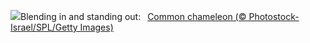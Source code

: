 ![](https://www.bing.com/th?id=OHR.CuteChameleon_EN-US6483346105_UHD.jpg&w=1000)Blending in and standing out:&nbsp;&ensp;[Common chameleon (© Photostock-Israel/SPL/Getty Images)](https://www.bing.com/th?id=OHR.CuteChameleon_EN-US6483346105_UHD.jpg)
<br><br/>
